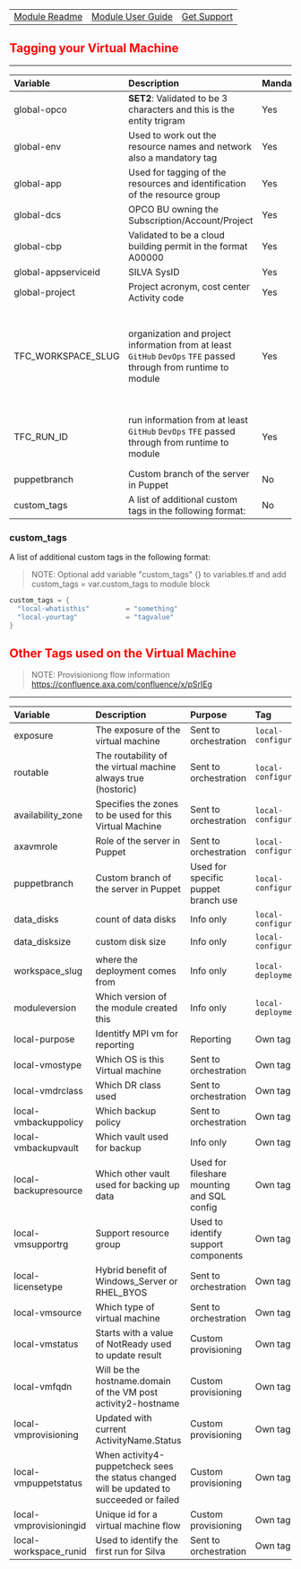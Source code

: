 ||||
|:--|:--|:--
|[Module Readme](../README.md)|[Module User Guide](../)|[Get Support](https://confluence.axa.com/confluence/x/L49iDw)|
##
## <font color="red"><b>Tagging your Virtual Machine</b></font>

---

| Variable            	| Description                                                                                             	| Mandatory 	| Validation | Example                                                              	|                        	|
|:---------------------	|:---------------------------------------------------------------------------------------------------------	|:-----------	|:-----------------------------------------------------------------------------------	|:------------------------|:------------------------|
| global-opco         	| **SET2**: Validated to be 3 characters and this is the entity trigram                                   	| Yes      	| 3 chars e.g. `ago`                                                                  |                        	|
| global-env          	| Used to work out the resource names and network also a mandatory tag                                    	| Yes      	| `development` `production` `pre-production` `integration`                         	|                        	|
| global-app          	| Used for tagging of the resources and identification of the resource group                              	| Yes      	| e.g. Test Application                                                               |                        	|
| global-dcs          	| OPCO BU owning the Subscription/Account/Project                                                         	| Yes      	| e.g. Cloud Products                                                                 |                        	|
| global-cbp          	| Validated to be a cloud building permit in the format A00000                                            	| Yes      	| A and 5 digits e.g. A12345                                                          |                        	|
| global-appserviceid 	| SILVA SysID                                                                                             	| Yes      	| GUID `00000000000000000000000000000000`                                           	|                        	|
| global-project      	| Project acronym, cost center Activity code                                                              	| Yes      	|                                                                                   	|                        	|
| TFC_WORKSPACE_SLUG  	| organization and project information from at least `GitHub` `DevOps` `TFE` passed through from runtime to module 	| Yes     	| `System.TeamFoundationCollectionUri/System.TeamProject` (The URI of the TFS collection or Azure DevOps organization and The name of the project that contains this build.	) `var.TFC_WORKSPACE_SLUG` (The full slug of the configuration used in this run. This consists of the organization name and workspace name) `$GITHUB_WORKSPACE` (The default working directory on the runner for steps, and the default location of your repository) 	| `var.TFC_WORKSPACE_SLUG` 	|
| TFC_RUN_ID  	| run information from at least `GitHub` `DevOps` `TFE` passed through from runtime to module 	| Yes     	| `System.TimelineId` (A string-based identifier for the execution details and logs of a single pipeline run.	) `var.TFC_RUN_ID` (A unique identifier for this run.	) `$GITHUB_RUN_ID` ( unique number for each workflow run within a repository.) 	| `var.TFC_RUN_ID` 	|
| puppetbranch        	| Custom branch of the server in Puppet                                                                   	| No     	|                                                                                   	| `null`                 	|
| custom_tags         	| A list of additional custom tags in the following format:                                               	| No     	|                                                                                   	| `[]`                  	|
### custom_tags
A list of additional custom tags in the following format:
>NOTE: Optional add variable "custom_tags" {} to variables.tf and add custom_tags = var.custom_tags to module block
```go
custom_tags = {
  "local-whatisthis"         = "something"
  "local-yourtag"            = "tagvalue"
}
```

##
## <font color="red"><b>Other Tags used on the Virtual Machine</b></font>
> NOTE: Provisioniong flow information https://confluence.axa.com/confluence/x/pSrIEg
---

| Variable            	| Description| Purpose 	| Tag | From |                        	|
|:---------------------	|:---------------------------------------------------------------------------------------------------------	|:-----------	|:-----------------------------------------------------------------------------------	|:------------------------|:------------------------|
| exposure         	| The exposure of the virtual machine | Sent to orchestration | `local-configuration`| `var.exposure` |
| routable         	| The routability of the virtual machine always true (hostoric) | Sent to orchestration | `local-configuration`| `true`|
| availability_zone | Specifies the zones to be used for this Virtual Machine | Sent to orchestration | `local-configuration`| `var.availability_zones` |
| axavmrole         | Role of the server in Puppet | Sent to orchestration | `local-configuration`| `var.axavmrole`|
| puppetbranch      | Custom branch of the server in Puppet | Used for specific puppet branch use | `local-configuration`| `var.puppetbranch`|
| data_disks        | count of data disks | Info only | `local-configuration`| default disks and `additional_disk_configuration`|
| data_disksize     | custom disk size | Info only | `local-configuration`| `var.data_disk_size`|
| workspace_slug    | where the deployment comes from | Info only | `local-deployment`| `var.TFC_WORKSPACE_SLUG`|
| moduleversion     | Which version of the module created this | Info only | `local-deployment`| `x.x.x`|
| local-purpose     | Identitfy MPI vm for reporting | Reporting |  Own tag| `MPI`|
| local-vmostype    | Which OS is this Virtual machine | Sent to orchestration |  Own tag| `var.os_type`|
| local-vmdrclass          | Which DR class used | Sent to orchestration | Own tag | `x.x.x`|
| local-vmbackuppolicy     | Which backup policy | Sent to orchestration | Own tag | `var.dr_serviceclass`|
| local-vmbackupvault      | Which vault used for backup | Info only | Own tag | `x.x.x`|
| local-backupresource     | Which other vault used for backing up data | Used for fileshare mounting and SQL config | Own tag | `x.x.x`|
| local-vmsupportrg        | Support resource group | Used to identify support components | Own tag | `var.support_resource_group`|
| local-licensetype        | Hybrid benefit of Windows_Server or RHEL_BYOS | Sent to orchestration | Own tag | Hybrid Benefit|
| local-vmsource           | Which type of virtual machine | Sent to orchestration | Own tag | Rehosted or New|
| local-vmstatus           | Starts with a value of NotReady used to update result| Custom provisioning | Own tag | `var.orchestration`|
| local-vmfqdn             | Will be the hostname.domain of the VM post activity2-hostname | Custom provisioning | Own tag | `var.orchestration`|
| local-vmprovisioning     | Updated with current ActivityName.Status | Custom provisioning | Own tag | `var.orchestration`|
| local-vmpuppetstatus     | When activity4-puppetcheck sees the status changed will be updated to succeeded or failed | Custom provisioning | Own tag | `var.orchestration`|
| local-vmprovisioningid   | Unique id for a virtual machine flow | Custom provisioning | Own tag | `var.orchestration`|
| local-workspace_runid    | Used to identify the first run for Silva | Sent to orchestration | Own tag | `var.TFC_RUN_ID`|